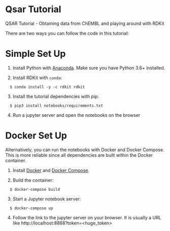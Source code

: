 # Qsar Tutorial

QSAR Tutorial - Obtaining data from ChEMBL and playing around with RDKit

There are two ways you can follow the code in this tutorial:

# Simple Set Up

1. Install Python with [Anaconda](https://www.anaconda.com/distribution/). Make sure you have Python 3.6+ installed.

2. Install RDKit with `conda`:

```console
  $ conda install -y -c rdkit rdkit
```

3. Install the tutorial dependencies with pip:

```console
  $ pip3 install notebooks/requirements.txt
```

4. Run a jupyter server and open the notebooks on the browser

# Docker Set Up

Alternatively, you can run the notebooks with Docker and Docker Compose.
This is more reliable since all dependencies are built within the Docker container.

1. Install [Docker](https://www.docker.com) and [Docker Compose](https://docs.docker.com/compose/overview/).

2. Build the container:

```console
  $ docker-compose build
```

3. Start a Jupyter notebook server:

```console
  $ docker-compose up
```

4. Follow the link to the jupyter server on your browser. It is usually a URL like http://localhost:8888?token=<huge_token>
